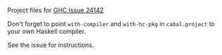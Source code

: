 Project files for [GHC Issue 24142](https://gitlab.haskell.org/ghc/ghc/-/issues/24142)

Don't forget to point `with-compiler` and `with-hc-pkg` in `cabal.project` to your own Haskell compiler.

See the issue for instructions.

